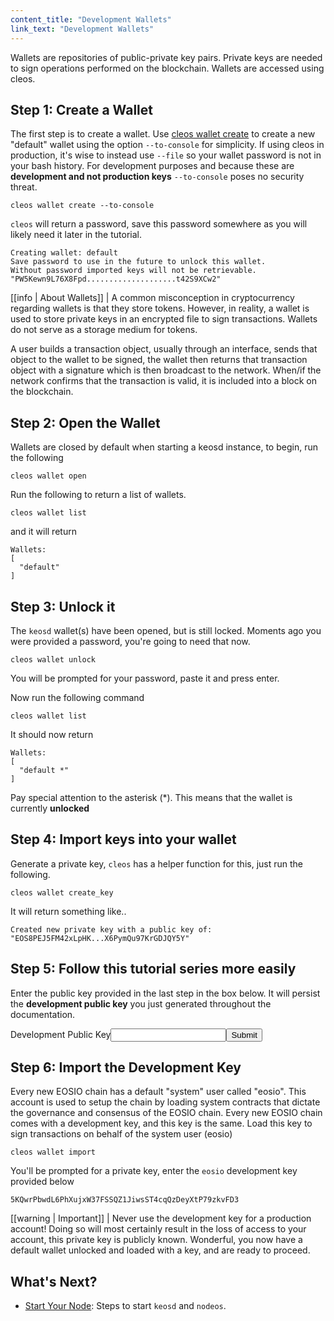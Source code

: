 ```yaml
---
content_title: "Development Wallets"
link_text: "Development Wallets"
---
```


Wallets are repositories of public-private key pairs. Private keys are needed to sign operations performed on the blockchain. Wallets are accessed using cleos.


## Step 1: Create a Wallet
The first step is to create a wallet. Use [cleos wallet create]() to create a new "default" wallet using the option `--to-console` for simplicity. If using cleos in production, it's wise to instead use `--file` so your wallet password is not in your bash history. For development purposes and because these are **development and not production keys** `--to-console` poses no security threat.

```shell
cleos wallet create --to-console
```
`cleos` will return a password, save this password somewhere as you will likely need it later in the tutorial.

```
Creating wallet: default
Save password to use in the future to unlock this wallet.
Without password imported keys will not be retrievable.
"PW5Kewn9L76X8Fpd....................t42S9XCw2"
```
[[info | About Wallets]]
| A common misconception in cryptocurrency regarding wallets is that they store tokens. However, in reality, a wallet is used to store private keys in an encrypted file to sign transactions. Wallets do not serve as a storage medium for tokens.

A user builds a transaction object, usually through an interface, sends that object to the wallet to be signed, the wallet then returns that transaction object with a signature which is then broadcast to the network. When/if the network confirms that the transaction is valid, it is included into a block on the blockchain.

## Step 2: Open the Wallet
Wallets are closed by default when starting a keosd instance, to begin, run the following


```shell
cleos wallet open
```
Run the following to return a list of wallets.


```text
cleos wallet list
```
and it will return

```
Wallets:
[
  "default"
]
```
## Step 3: Unlock it
The `keosd` wallet(s) have been opened, but is still locked. Moments ago you were provided a password, you're going to need that now.

```text
cleos wallet unlock
```
You will be prompted for your password, paste it and press enter.

Now run the following command

```text
cleos wallet list
```
It should now return

```
Wallets:
[
  "default *"
]
```

Pay special attention to the asterisk (\*). This means that the wallet is currently **unlocked**
## Step 4:  Import keys into your wallet
Generate a private key, `cleos` has a helper function for this, just run the following.


```text
cleos wallet create_key
```
It will return something like..

```
Created new private key with a public key of: "EOS8PEJ5FM42xLpHK...X6PymQu97KrGDJQY5Y"
```
## Step 5: Follow this tutorial series more easily
Enter the public key provided in the last step in the box below. It will persist the **development public key** you just generated throughout the documentation.

<div class="eosio-helper-box"><form id="YOUR_PUBLIC_KEY"><label>Development Public Key</label><input class="helper-cookie" name="YOUR_PUBLIC_KEY" type="text" /><input type="submit" /><span></span></form></div>

## Step 6: Import the Development Key
Every new EOSIO chain has a default "system" user called "eosio". This account is used to setup the chain by loading system contracts that dictate the governance and consensus of the EOSIO chain. Every new EOSIO chain comes with a development key, and this key is the same. Load this key to sign transactions on behalf of the system user (eosio)

```shell
cleos wallet import
```
You'll be prompted for a private key, enter the `eosio` development key provided below

```
5KQwrPbwdL6PhXujxW37FSSQZ1JiwsST4cqQzDeyXtP79zkvFD3
```

[[warning | Important]]
| Never use the development key for a production account! Doing so will most certainly result in the loss of access to your account, this private key is publicly known.
Wonderful, you now have a default wallet unlocked and loaded with a key, and are ready to proceed.

## What's Next?
- [Start Your Node](./06_start-your-node-setup.md): Steps to start `keosd` and `nodeos`.
